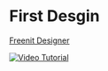 # First Desgin

[Freenit Designer](https://designer.meka.rs/)

[![Video Tutorial](https://raw.githubusercontent.com/freenit-framework/frontend-tutorial/step/02/screenshot.png)](https://www.youtube.com/watch?v=l1CD-84fs8k&list=PLpeJ1COhO5ak9X3UE85mlFZrrIxiPynKy&index=2)
